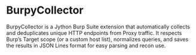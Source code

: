 # BurpyCollector
BurpyCollector is a Jython Burp Suite extension that automatically collects and deduplicates unique HTTP endpoints from Proxy traffic. It respects Burp’s Target scope (or a custom host list), normalizes queries, and saves the results in JSON Lines format for easy parsing and recon use.
